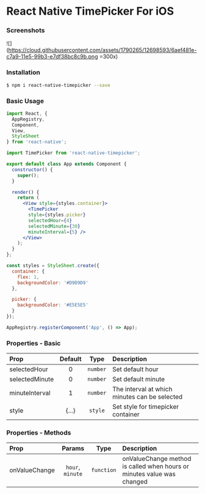 # React Native TimePicker For iOS

### Screenshots

![](https://cloud.githubusercontent.com/assets/1790265/12698593/6aef481e-c7a9-11e5-99b3-e7df38bc8c9b.png =300x)

### Installation

```bash
$ npm i react-native-timepicker --save
```

### Basic Usage

```jsx
import React, {
  AppRegistry,
  Component,
  View,
  StyleSheet
} from 'react-native';

import TimePicker from 'react-native-timepicker';

export default class App extends Component {
  constructor() {
    super();
  }

  render() {
    return (
      <View style={styles.container}>
        <TimePicker
        style={styles.picker}
        selectedHour={4}
        selectedMinute={30}
        minuteInterval={5} />
      </View>
    );
  }
};

const styles = StyleSheet.create({
  container: {
    flex: 1,
    backgroundColor: '#D9D9D9'
  },

  picker: {
    backgroundColor: '#E5E5E5'
  }
});

AppRegistry.registerComponent('App', () => App);
```

### Properties - Basic

| Prop  | Default  | Type | Description |
| :------------ |:---------------:| :---------------:| :-----|
| selectedHour | 0 | `number` | Set default hour |
| selectedMinute | 0 | `number` | Set default minute |
| minuteInterval | 1 | `number` | The interval at which minutes can be selected |
| style | {...} | `style` | Set style for timepicker container |

### Properties - Methods

| Prop  | Params  | Type | Description |
| :------------ |:---------------:| :---------------:| :-----|
| onValueChange | `hour`, `minute` | `function` | onValueChange method is called when hours or minutes value was changed |
